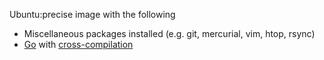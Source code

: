 Ubuntu:precise image with the following
* Miscellaneous packages installed (e.g. git, mercurial, vim, htop, rsync)
* [Go](http://golang.org/) with [cross-compilation](http://www.laher.net.nz/goxc/) 
